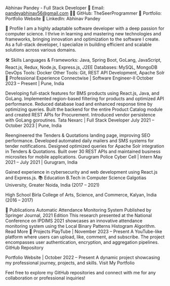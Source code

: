 Abhinav Pandey - Full Stack Developer
📧 Email: pandeyabhinav56@gmail.com
👨‍💻 GitHub: TheSeerProgrammer
🔗 Portfolio: Portfolio Website
🔗 LinkedIn: Abhinav Pandey

📝 Profile
I am a highly adaptable software developer with a deep passion for computer science. I thrive in learning and mastering new technologies and frameworks, bringing innovation and optimization to the software I create. As a full-stack developer, I specialize in building efficient and scalable solutions across various domains.

🛠 Skills
Languages & Frameworks: Java, Spring Boot, GoLang, JavaScript, React.js, Redux, Node.js, Express.js, J2EE
Databases: MySQL, MongoDB
DevOps Tools: Docker
Other Tools: Git, REST API Development, Apache Solr
💼 Professional Experience
Connectwise | Software Engineer-II
October 2023 – Present | Pune, India

Developing full-stack features for BMS products using React.js, Java, and GoLang.
Implemented region-based filtering for products and optimized API performance.
Reduced database load and enhanced response time by optimizing queries.
Built the backend for the entire Product Catalog module and created REST APIs for Procurement.
Introduced vendor persistence with GoLang goroutines.
Tata Nexarc | Full Stack Developer
July 2021 – October 2023 | Pune, India

Reengineered the Tenders & Quotations landing page, improving SEO performance.
Developed automated daily mailers and SMS systems for tender notifications.
Designed optimized queries for Apache Solr integration in Tenders & Quotations.
Built over 30 REST APIs and maintained business microsites for mobile applications.
Gurugram Police Cyber Cell | Intern
May 2021 – July 2021 | Gurugram, India

Gained experience in cybersecurity and web development using React.js and Express.js.
📚 Education
B.Tech in Computer Science
Galgotias University, Greater Noida, India (2017 – 2021)

High School
Birla College of Arts, Science, and Commerce, Kalyan, India (2016 – 2017)

📖 Publications
Automatic Attendance Monitoring System
Published by Springer Journal, 2021 Edition
This research presented at the National Conference on IPDIMS 2021 showcases an innovative attendance monitoring system using the Local Binary Patterns Histogram Algorithm. Read More
🚀 Projects
PlayTube | November 2023 – Present
A YouTube-like platform where users can upload, like, comment, and subscribe. The project encompasses user authentication, encryption, and aggregation pipelines.
GitHub Repository

Portfolio Website | October 2022 – Present
A dynamic project showcasing my professional journey, projects, and skills. Visit My Portfolio

Feel free to explore my GitHub repositories and connect with me for any collaboration or professional inquiries!

<!---
ABHI2598/ABHI2598 is a ✨ special ✨ repository because its `README.md` (this file) appears on your GitHub profile.
You can click the Preview link to take a look at your changes.
--->
